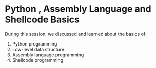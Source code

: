 # Python , Assembly Language and Shellcode Basics  
  
During this session, we discussed and learned about the basics of:
1. Python programming
2. Low-level data structure 
3. Assembly language programming
4. Shellcode programming
